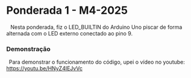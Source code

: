 # Ponderada 1 - M4-2025

&ensp; Nesta ponderada, fiz o LED_BUILTIN do Arduino Uno piscar de forma alternada com o LED externo conectado ao pino 9.

### Demonstração

&ensp;Para demonstrar o funcionamento do código, upei o vídeo no youtube: https://youtu.be/HNyZ4IEJvVc
